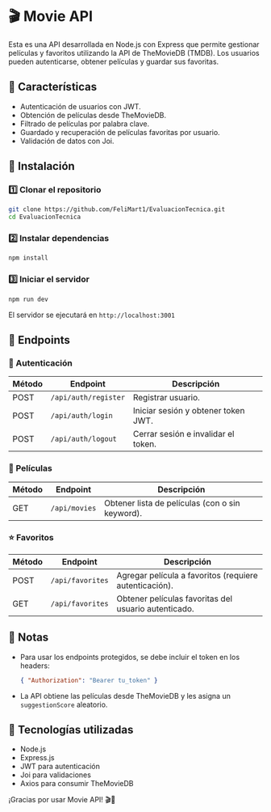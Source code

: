 # 🎬 Movie API

Esta es una API desarrollada en Node.js con Express que permite gestionar películas y favoritos utilizando la API de TheMovieDB (TMDB). Los usuarios pueden autenticarse, obtener películas y guardar sus favoritas.

## 📌 Características

- Autenticación de usuarios con JWT.
- Obtención de películas desde TheMovieDB.
- Filtrado de películas por palabra clave.
- Guardado y recuperación de películas favoritas por usuario.
- Validación de datos con Joi.

## 🚀 Instalación

### 1️⃣ Clonar el repositorio
```bash
git clone https://github.com/FeliMart1/EvaluacionTecnica.git
cd EvaluacionTecnica
```

### 2️⃣ Instalar dependencias
```bash
npm install
```

### 3️⃣ Iniciar el servidor
```bash
npm run dev
```
El servidor se ejecutará en `http://localhost:3001`

## 📡 Endpoints

### 🔑 Autenticación
| Método | Endpoint        | Descripción |
|--------|---------------|-------------|
| POST   | `/api/auth/register` | Registrar usuario. |
| POST   | `/api/auth/login` | Iniciar sesión y obtener token JWT. |
| POST   | `/api/auth/logout` | Cerrar sesión e invalidar el token. |

### 🎥 Películas
| Método | Endpoint          | Descripción |
|--------|-----------------|-------------|
| GET    | `/api/movies`   | Obtener lista de películas (con o sin keyword). |

### ⭐ Favoritos
| Método | Endpoint          | Descripción |
|--------|-----------------|-------------|
| POST   | `/api/favorites` | Agregar película a favoritos (requiere autenticación). |
| GET    | `/api/favorites` | Obtener películas favoritas del usuario autenticado. |

## 📜 Notas
- Para usar los endpoints protegidos, se debe incluir el token en los headers:
  ```json
  { "Authorization": "Bearer tu_token" }
  ```
- La API obtiene las películas desde TheMovieDB y les asigna un `suggestionScore` aleatorio.

## 📌 Tecnologías utilizadas
- Node.js
- Express.js
- JWT para autenticación
- Joi para validaciones
- Axios para consumir TheMovieDB

¡Gracias por usar Movie API! 🎬🍿

